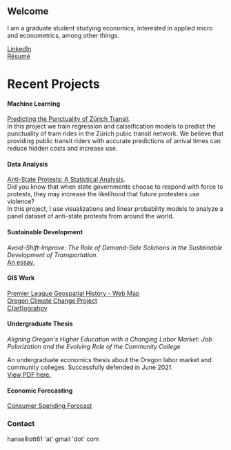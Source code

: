 ## Welcome
I am a graduate student studying economics, interested in applied micro and econometrics, among other things.  

[LinkedIn](https://www.linkedin.com/in/hans-elliott/)  
[Résumé](https://hans-elliott99.github.io/Resume.html)

# Recent Projects  
#### Machine Learning
[Predicting the Punctuality of Zürich Transit](https://www.kaggle.com/hanselliott/predicting-the-punctuality-of-zurich-transit).  
In this project we train regression and calssification models to predict the punctuality of tram rides in the Zürich pubic transit network. We believe that providing public transit riders with accurate predictions of arrival times can reduce hidden costs and increase use. 


#### Data Analysis
[Anti-State Protests: A Statistical Analysis](https://hans-elliott99.github.io/protest/MassMobilBlogPost.html).   
Did you know that when state governments choose to respond with force to protests, they may increase the likelihood that future protesters use violence?  
In this project, I use visualizations and linear probability models to analyze a panel dataset of anti-state protests from around the world.

#### Sustainable Development
*Avoid-Shift-Improve: The Role of Demand-Side Solutions in the Sustainable Development of Transportation.*  
[An essay.](https://hans-elliott99.github.io/ASI_Elliott.pdf)

#### GIS Work
[Premier League Geospatial History - Web Map](https://hans-elliott99.github.io/PLHistoryPost.html)  
[Oregon Climate Change Project](https://hans-elliott99.github.io/GIS_I_Project.html)  
[C(art)ograhpy](https://hans-elliott99.github.io/C-art-ography.html)  

#### Undergraduate Thesis
*Aligning Oregon's Higher Education with a Changing Labor Market: Job Polarization and the Evolving Role of the Community College*  

An undergraduate economics thesis about the Oregon labor market and community colleges. Successfully defended in June 2021.  
[View PDF here.](https://hans-elliott99.github.io/HansElliott_Thesis.pdf)  

#### Economic Forecasting
[Consumer Spending Forecast](https://hans-elliott99.github.io/EconomicForecasting.pdf)


### Contact
hanselliott61 'at'  gmail 'dot' com
